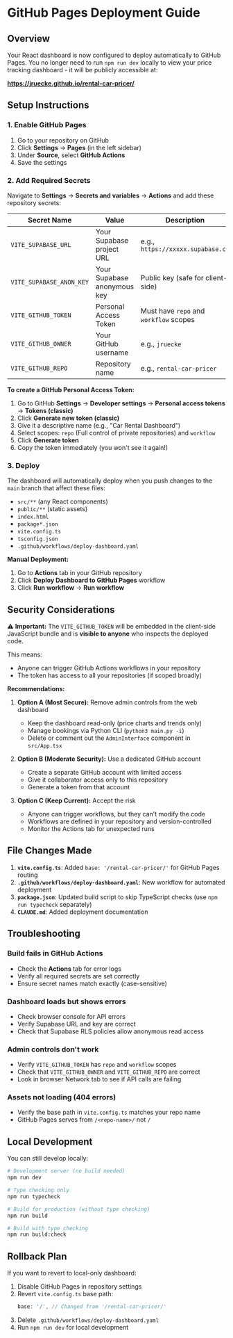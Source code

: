 # GitHub Pages Deployment Guide

## Overview

Your React dashboard is now configured to deploy automatically to GitHub Pages. You no longer need to run `npm run dev` locally to view your price tracking dashboard - it will be publicly accessible at:

**https://jruecke.github.io/rental-car-pricer/**

## Setup Instructions

### 1. Enable GitHub Pages

1. Go to your repository on GitHub
2. Click **Settings** → **Pages** (in the left sidebar)
3. Under **Source**, select **GitHub Actions**
4. Save the settings

### 2. Add Required Secrets

Navigate to **Settings** → **Secrets and variables** → **Actions** and add these repository secrets:

| Secret Name | Value | Description |
|-------------|-------|-------------|
| `VITE_SUPABASE_URL` | Your Supabase project URL | e.g., `https://xxxxx.supabase.co` |
| `VITE_SUPABASE_ANON_KEY` | Your Supabase anonymous key | Public key (safe for client-side) |
| `VITE_GITHUB_TOKEN` | Personal Access Token | Must have `repo` and `workflow` scopes |
| `VITE_GITHUB_OWNER` | Your GitHub username | e.g., `jruecke` |
| `VITE_GITHUB_REPO` | Repository name | e.g., `rental-car-pricer` |

**To create a GitHub Personal Access Token:**
1. Go to GitHub **Settings** → **Developer settings** → **Personal access tokens** → **Tokens (classic)**
2. Click **Generate new token (classic)**
3. Give it a descriptive name (e.g., "Car Rental Dashboard")
4. Select scopes: `repo` (Full control of private repositories) and `workflow`
5. Click **Generate token**
6. Copy the token immediately (you won't see it again!)

### 3. Deploy

The dashboard will automatically deploy when you push changes to the `main` branch that affect these files:
- `src/**` (any React components)
- `public/**` (static assets)
- `index.html`
- `package*.json`
- `vite.config.ts`
- `tsconfig.json`
- `.github/workflows/deploy-dashboard.yaml`

**Manual Deployment:**
1. Go to **Actions** tab in your GitHub repository
2. Click **Deploy Dashboard to GitHub Pages** workflow
3. Click **Run workflow** → **Run workflow**

## Security Considerations

⚠️ **Important:** The `VITE_GITHUB_TOKEN` will be embedded in the client-side JavaScript bundle and is **visible to anyone** who inspects the deployed code.

This means:
- Anyone can trigger GitHub Actions workflows in your repository
- The token has access to all your repositories (if scoped broadly)

**Recommendations:**
1. **Option A (Most Secure):** Remove admin controls from the web dashboard
   - Keep the dashboard read-only (price charts and trends only)
   - Manage bookings via Python CLI (`python3 main.py -i`)
   - Delete or comment out the `AdminInterface` component in `src/App.tsx`

2. **Option B (Moderate Security):** Use a dedicated GitHub account
   - Create a separate GitHub account with limited access
   - Give it collaborator access only to this repository
   - Generate a token from that account

3. **Option C (Keep Current):** Accept the risk
   - Anyone can trigger workflows, but they can't modify the code
   - Workflows are defined in your repository and version-controlled
   - Monitor the Actions tab for unexpected runs

## File Changes Made

1. **`vite.config.ts`**: Added `base: '/rental-car-pricer/'` for GitHub Pages routing
2. **`.github/workflows/deploy-dashboard.yaml`**: New workflow for automated deployment
3. **`package.json`**: Updated build script to skip TypeScript checks (use `npm run typecheck` separately)
4. **`CLAUDE.md`**: Added deployment documentation

## Troubleshooting

### Build fails in GitHub Actions
- Check the **Actions** tab for error logs
- Verify all required secrets are set correctly
- Ensure secret names match exactly (case-sensitive)

### Dashboard loads but shows errors
- Check browser console for API errors
- Verify Supabase URL and key are correct
- Check that Supabase RLS policies allow anonymous read access

### Admin controls don't work
- Verify `VITE_GITHUB_TOKEN` has `repo` and `workflow` scopes
- Check that `VITE_GITHUB_OWNER` and `VITE_GITHUB_REPO` are correct
- Look in browser Network tab to see if API calls are failing

### Assets not loading (404 errors)
- Verify the base path in `vite.config.ts` matches your repo name
- GitHub Pages serves from `/<repo-name>/` not `/`

## Local Development

You can still develop locally:

```bash
# Development server (no build needed)
npm run dev

# Type checking only
npm run typecheck

# Build for production (without type checking)
npm run build

# Build with type checking
npm run build:check
```

## Rollback Plan

If you want to revert to local-only dashboard:

1. Disable GitHub Pages in repository settings
2. Revert `vite.config.ts` base path:
   ```ts
   base: '/', // Changed from '/rental-car-pricer/'
   ```
3. Delete `.github/workflows/deploy-dashboard.yaml`
4. Run `npm run dev` for local development
